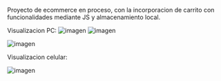Proyecto de ecommerce en proceso, con la incorporacion de carrito con funcionalidades mediante JS y almacenamiento local.

Visualizacion PC:
![imagen](https://github.com/Ficamer/Ecommerce-JS-NUCBA-BLOQUE2/assets/75806215/36ad7b8b-39ef-4d97-a3c2-a98548d5493d)
![imagen](https://github.com/Ficamer/Ecommerce-JS-NUCBA-BLOQUE2/assets/75806215/be33831b-6d0d-4221-9203-71095f8d0fce)

![imagen](https://github.com/Ficamer/Ecommerce-JS-NUCBA-BLOQUE2/assets/75806215/2879d97c-540e-402a-a51b-456de499609f)

Visualizacion celular:

![imagen](https://github.com/Ficamer/Ecommerce-JS-NUCBA-BLOQUE2/assets/75806215/7ba154ec-8f80-4ca6-8c03-70a63a39ffdd)

